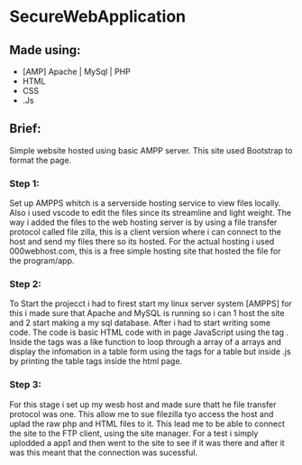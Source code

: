 # SecureWebApplication

## Made using:

- [AMP] Apache | MySql | PHP
- HTML
- CSS
- .Js

## Brief:

Simple website hosted using basic AMPP server. This site used Bootstrap to format the page. 

### Step 1:
Set up AMPPS whitch is a serverside hosting service to view files locally. Also i used vscode to edit the files since its streamline and light weight. The way i added the files to the web hosting server is by using a file transfer protocol called file zilla, this is a client version where i can connect to the host and send my files there so its hosted. For the actual hosting i used 000webhost.com, this is a free simple hosting site that hosted the file for the program/app.  

### Step 2:
To Start the projecct i had to firest start my linux server system [AMPPS] for this i made sure that Apache and MySQL is running so i can 1 host the site and 2 start making a my sql database. After i had to start writing some code. The code is basic HTML code with in page JavaScript using the tag <script> </script>. Inside the tags was a like function to loop through a array of a arrays and display the infomation in a table form using the tags for a table but inside .js by printing the table tags inside the html page. 

### Step 3:
For this stage i set up my wesb host and made sure thatt he file transfer protocol was one. This allow me to sue filezilla tyo access the host and uplad the raw php and HTML files to it. This lead me to be able to connect the site to the FTP client, using the site manager. For a test i simply uplodded a app1 and then went to the site to see if it was there and after it was this meant that the connection was sucessful. 
